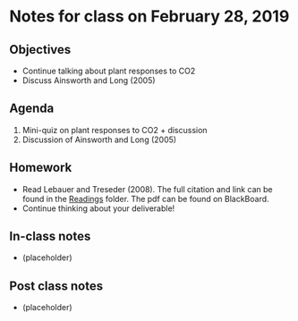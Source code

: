 # Notes for class on February 28, 2019

## Objectives
- Continue talking about plant responses to CO2
- Discuss Ainsworth and Long (2005)

## Agenda
1. Mini-quiz on plant responses to CO2 + discussion
2. Discussion of Ainsworth and Long (2005)

## Homework
- Read Lebauer and Treseder (2008). The full citation and link can be found in the 
[Readings](../Readings) folder. The pdf can be found on BlackBoard.
- Continue thinking about your deliverable!

## In-class notes
- (placeholder)

## Post class notes
- (placeholder)